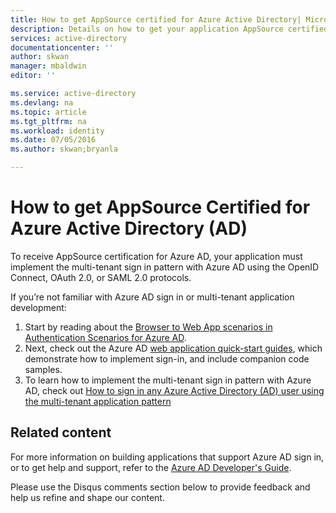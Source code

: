 ```yaml
---
title: How to get AppSource certified for Azure Active Directory| Microsoft Azure
description: Details on how to get your application AppSource certified for Azure Active Directory.
services: active-directory
documentationcenter: ''
author: skwan
manager: mbaldwin
editor: ''

ms.service: active-directory
ms.devlang: na
ms.topic: article
ms.tgt_pltfrm: na
ms.workload: identity
ms.date: 07/05/2016
ms.author: skwan;bryanla

---
```

# How to get AppSource Certified for Azure Active Directory (AD)
To receive AppSource certification for Azure AD, your application must implement the multi-tenant sign in pattern with Azure AD using the OpenID Connect, OAuth 2.0, or SAML 2.0 protocols. 

If you’re not familiar with Azure AD sign in or multi-tenant application development:

1. Start by reading about the [Browser to Web App scenarios in Authentication Scenarios for Azure AD][AAD-Auth-Scenarios-Browser-To-WebApp]. 
2. Next, check out the Azure AD [web application quick-start guides][AAD-QuickStart-Web-Apps], which demonstrate how to implement sign-in, and include companion code samples. 
3. To learn how to implement the multi-tenant sign in pattern with Azure AD, check out [How to sign in any Azure Active Directory (AD) user using the multi-tenant application pattern][AAD-Howto-Multitenant-Overview]

## Related content
For more information on building applications that support Azure AD sign in, or to get help and support, refer to the [Azure AD Developer's Guide][AAD-Dev-Guide].

Please use the Disqus comments section below to provide feedback and help us refine and shape our content.

<!--Reference style links -->
[AAD-Auth-Scenarios]: ./active-directory-authentication-scenarios.md
[AAD-Auth-Scenarios-Browser-To-WebApp]: ./active-directory-authentication-scenarios.md#web-browser-to-web-application
[AAD-Dev-Guide]: ./active-directory-developers-guide.md
[AAD-Howto-Multitenant-Overview]: ./active-directory-devhowto-multi-tenant-overview.md
[AAD-QuickStart-Web-Apps]: ./active-directory-developers-guide.md#web-application-quick-start-guides


<!--Image references-->










